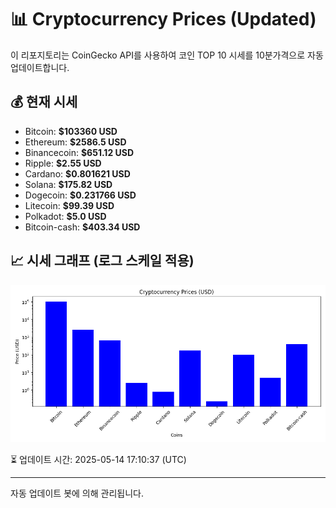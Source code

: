 
# 📊 Cryptocurrency Prices (Updated)

이 리포지토리는 CoinGecko API를 사용하여 코인 TOP 10 시세를 10분가격으로 자동 업데이트합니다.

## 💰 현재 시세
- Bitcoin: **$103360 USD**
- Ethereum: **$2586.5 USD**
- Binancecoin: **$651.12 USD**
- Ripple: **$2.55 USD**
- Cardano: **$0.801621 USD**
- Solana: **$175.82 USD**
- Dogecoin: **$0.231766 USD**
- Litecoin: **$99.39 USD**
- Polkadot: **$5.0 USD**
- Bitcoin-cash: **$403.34 USD**

## 📈 시세 그래프 (로그 스케일 적용)
![Crypto Prices](crypto_prices.png)

⏳ 업데이트 시간: 2025-05-14 17:10:37 (UTC)

---
자동 업데이트 봇에 의해 관리됩니다.
